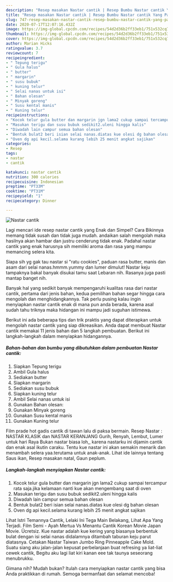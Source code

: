 ```yaml
---
description: "Resep masakan Nastar cantik | Resep Bumbu Nastar cantik Yang Paling Enak"
title: "Resep masakan Nastar cantik | Resep Bumbu Nastar cantik Yang Paling Enak"
slug: 747-resep-masakan-nastar-cantik-resep-bumbu-nastar-cantik-yang-paling-enak
date: 2020-07-17T12:07:16.432Z
image: https://img-global.cpcdn.com/recipes/54d2d36b2ff33eb1/751x532cq70/nastar-cantik-foto-resep-utama.jpg
thumbnail: https://img-global.cpcdn.com/recipes/54d2d36b2ff33eb1/751x532cq70/nastar-cantik-foto-resep-utama.jpg
cover: https://img-global.cpcdn.com/recipes/54d2d36b2ff33eb1/751x532cq70/nastar-cantik-foto-resep-utama.jpg
author: Marian Hicks
ratingvalue: 3.7
reviewcount: 7
recipeingredient:
- " Tepung terigu"
- " Gula halus"
- " butter"
- " margarin"
- " susu bubuk"
- " kuning telur"
- " Selai nanas untuk isi"
- " Bahan olesan"
- " Minyak goreng"
- " Susu kental manis"
- " Kuning telur"
recipeinstructions:
- "Kocok telur gula butter dan margarin jgn lama2 cukup sampai tercampur rata saja.jika kelamaan nanti kue akan mengembang saat di oven"
- "Masukan terigu dan susu bubuk sedikit2.uleni hingga kalis"
- "Diwadah lain campur semua bahan olesan"
- "Bentuk bulat2 beri isian selai nanas.diatas kue olesi dg bahan olesan"
- "Oven dg api kecil.selama kurang lebih 25 menit angkat sajikan"
categories:
- Resep
tags:
- nastar
- cantik

katakunci: nastar cantik 
nutrition: 300 calories
recipecuisine: Indonesian
preptime: "PT33M"
cooktime: "PT31M"
recipeyield: "1"
recipecategory: Dinner

---
```



![Nastar cantik](https://img-global.cpcdn.com/recipes/54d2d36b2ff33eb1/751x532cq70/nastar-cantik-foto-resep-utama.jpg)

Lagi mencari ide resep nastar cantik yang Enak dan Simpel? Cara Bikinnya memang tidak susah dan tidak juga mudah. andaikan salah mengolah maka hasilnya akan hambar dan justru cenderung tidak enak. Padahal nastar cantik yang enak harusnya sih memiliki aroma dan rasa yang mampu memancing selera kita.

Siapa sih yg gak tau nastar si &#34;ratu cookies&#34;, paduan rasa butter, manis dan asam dari selai nanas.hmmm.yummy dan lumer dimulut! Nastar keju tampaknya bakal banyak disukai tamu saat Lebaran nih. Rasanya juga pasti mantap banget nih.

Banyak hal yang sedikit banyak mempengaruhi kualitas rasa dari nastar cantik, pertama dari jenis bahan, kedua pemilihan bahan segar hingga cara mengolah dan menghidangkannya. Tak perlu pusing kalau ingin menyiapkan nastar cantik enak di mana pun anda berada, karena asal sudah tahu triknya maka hidangan ini mampu jadi suguhan istimewa.


Berikut ini ada beberapa tips dan trik praktis yang dapat diterapkan untuk mengolah nastar cantik yang siap dikreasikan. Anda dapat membuat Nastar cantik memakai 11 jenis bahan dan 5 langkah pembuatan. Berikut ini langkah-langkah dalam menyiapkan hidangannya.

<!--inarticleads1-->

##### Bahan-bahan dan bumbu yang dibutuhkan dalam pembuatan Nastar cantik:

1. Siapkan  Tepung terigu
1. Ambil  Gula halus
1. Sediakan  butter
1. Siapkan  margarin
1. Sediakan  susu bubuk
1. Siapkan  kuning telur
1. Ambil  Selai nanas untuk isi
1. Gunakan  Bahan olesan:
1. Gunakan  Minyak goreng
1. Gunakan  Susu kental manis
1. Gunakan  Kuning telur


Film prade hot gadis cantik di tawan lalu di paksa bermain. Resep Nastar : NASTAR KLASIK dan NASTAR KERANJANG Gurih, Renyah, Lembut, Lumer untuk hari Raya Bukan nastar biasa loh,, karena nastarku ini dijamin cantik dan enak asal ikutin caraku. Tentu kue nastar ini akan semakin menarik dan menambah selera yaa.terutama untuk anak-anak. Lihat ide lainnya tentang Saus ikan, Resep masakan natal, Gaun peplum. 

<!--inarticleads2-->

##### Langkah-langkah menyiapkan Nastar cantik:

1. Kocok telur gula butter dan margarin jgn lama2 cukup sampai tercampur rata saja.jika kelamaan nanti kue akan mengembang saat di oven
1. Masukan terigu dan susu bubuk sedikit2.uleni hingga kalis
1. Diwadah lain campur semua bahan olesan
1. Bentuk bulat2 beri isian selai nanas.diatas kue olesi dg bahan olesan
1. Oven dg api kecil.selama kurang lebih 25 menit angkat sajikan


Lihat Istri Temannya Cantik, Lelaki Ini Tega Main Belakang, Lihat Apa Yang Terjadi. Film Semi - Ayah Mertua Vs Menantu Cantik Korean Movie Japan Movie. Ücretsiz. Kue nastar adalah kue kering yang biasanya berbentuk bulat dengan isi selai nanas didalamnya ditambah taburan keju parut diatasnya. Cetakan Nastar Taiwan Jumbo Ring Pinneapple Cake Mold. Suatu siang aku jalan-jalan kepusat perbelanjaan buat refresing ya liat-liat cewek cantik, Begitu aku lagi liat kiri kanan eee tak taunya seseorang menubrukku. 

Gimana nih? Mudah bukan? Itulah cara menyiapkan nastar cantik yang bisa Anda praktikkan di rumah. Semoga bermanfaat dan selamat mencoba!
